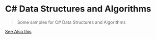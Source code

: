 # C# Data Structures and Algorithms

> Some samples for C# Data Structures and Algorithms

[See Also this](https://github.com/csyntax/Algo)